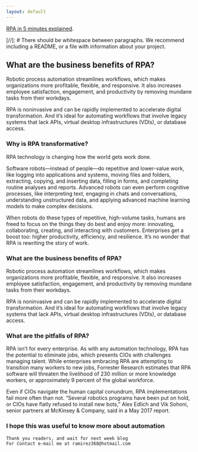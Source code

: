 ```yaml
---
layout: default
---
```



[RPA in 5 minutes explained](https://www.youtube.com/watch?v=9URSbTOE4YI).

[//]: #  There should be whitespace between paragraphs. We recommend including a README, or a file with information about your project.

## What are the business benefits of RPA?
Robotic process automation streamlines workflows, which makes organizations more profitable, flexible, and responsive. It also increases employee satisfaction, engagement, and productivity by removing mundane tasks from their workdays.

RPA is noninvasive and can be rapidly implemented to accelerate digital transformation. And it’s ideal for automating workflows that involve legacy systems that lack APIs, virtual desktop infrastructures (VDIs), or database access. 


### Why is RPA transformative?
RPA technology is changing how the world gets work done.

Software robots—instead of people—do repetitive and lower-value work, like logging into applications and systems, moving files and folders, extracting, copying, and inserting data, filling in forms, and completing routine analyses and reports. Advanced robots can even perform cognitive processes, like interpreting text, engaging in chats and conversations, understanding unstructured data, and applying advanced machine learning models to make complex decisions.

When robots do these types of repetitive, high-volume tasks, humans are freed to focus on the things they do best and enjoy more: innovating, collaborating, creating, and interacting with customers. Enterprises get a boost too: higher productivity, efficiency, and resilience. It’s no wonder that RPA is rewriting the story of work.


### What are the business benefits of RPA?
Robotic process automation streamlines workflows, which makes organizations more profitable, flexible, and responsive. It also increases employee satisfaction, engagement, and productivity by removing mundane tasks from their workdays.

RPA is noninvasive and can be rapidly implemented to accelerate digital transformation. And it’s ideal for automating workflows that involve legacy systems that lack APIs, virtual desktop infrastructures (VDIs), or database access. 

### What are the pitfalls of RPA?
RPA isn’t for every enterprise. As with any automation technology, RPA has the potential to eliminate jobs, which presents CIOs with challenges managing talent. While enterprises embracing RPA are attempting to transition many workers to new jobs, Forrester Research estimates that RPA software will threaten the livelihood of 230 million or more knowledge workers, or approximately 9 percent of the global workforce. 

Even if CIOs navigate the human capital conundrum, RPA implementations fail more often than not. “Several robotics programs have been put on hold, or CIOs have flatly refused to install new bots,” Alex Edlich and Vik Sohoni, senior partners at McKinsey & Company, said in a May 2017 report.

### I hope this was useful to know more about automation


```
Thank you readers, and wait for next week blog
For Contact e-mail me at ramirez368@hotmail.com

```













